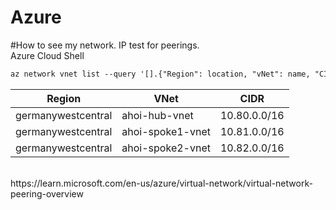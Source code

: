 # Azure
#How to see my network. IP test for peerings. 
<br>
Azure Cloud Shell
```html
az network vnet list --query '[].{"Region": location, "vNet": name, "CIDR": addressSpace.addressPrefixes[0]}'
```
|Region              |VNet                |CIDR            |
|------------------  |  ----------------  |  ------------  |
|germanywestcentral  |ahoi-hub-vnet       |10.80.0.0/16    |
|germanywestcentral  |ahoi-spoke1-vnet    |10.81.0.0/16    |
|germanywestcentral  |ahoi-spoke2-vnet    |10.82.0.0/16    |
<br>
https://learn.microsoft.com/en-us/azure/virtual-network/virtual-network-peering-overview
